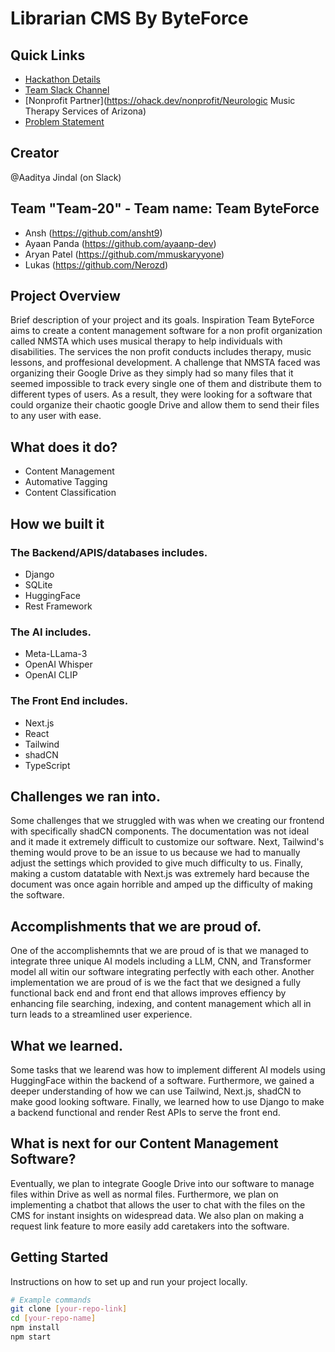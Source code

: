# Librarian CMS By ByteForce

## Quick Links
- [Hackathon Details](https://www.ohack.dev/hack/2024_fall)
- [Team Slack Channel](https://opportunity-hack.slack.com/app_redirect?channel=2024-team20-musictherapy)
- [Nonprofit Partner](https://ohack.dev/nonprofit/Neurologic Music Therapy Services of Arizona)
- [Problem Statement](https://ohack.dev/project/iVVw8DhbmgJhzuZnJXb5)

## Creator
@Aaditya Jindal (on Slack)
## Team "Team-20" - Team name: Team ByteForce 
- Ansh (https://github.com/ansht9)
- Ayaan Panda (https://github.com/ayaanp-dev)
- Aryan Patel (https://github.com/mmuskaryyone)
- Lukas (https://github.com/Nerozd)
  
<!-- Add all team members -->

## Project Overview
Brief description of your project and its goals.
Inspiration
Team ByteForce aims to create a content management software for a non profit organization called NMSTA which uses musical therapy to help individuals with disabilities. The services the non profit conducts includes therapy,
  music lessons, and proffesional development.
  A challenge that NMSTA faced was organizing their Google Drive as they simply had so many files that it seemed impossible to track every single one of them and distribute them to different types of users. As a result,
  they were looking for a software that could organize their chaotic google Drive and allow them to send their files to any user with ease.

## What does it do?
- Content Management
- Automative Tagging
- Content Classification

 ## How we built it
 
 ### The Backend/APIS/databases includes.
 - Django
 - SQLite 
 - HuggingFace
 - Rest Framework

### The AI includes.
- Meta-LLama-3
- OpenAI Whisper
- OpenAI CLIP

### The Front End includes.
- Next.js
- React
- Tailwind
- shadCN
- TypeScript
 
<!-- Add/modify as needed -->

## Challenges we ran into.
Some challenges that we struggled with was when we creating our frontend with specifically shadCN components. The documentation was not ideal and it made it extremely difficult to customize our software. Next, Tailwind's theming would prove to be an issue to us because we had to manually adjust the settings which provided to give much difficulty to us. Finally, making a custom datatable with Next.js was extremely hard because the document was once again horrible and amped up the difficulty of making the software.

## Accomplishments that we are proud of.
One of the accomplishemnts that we are proud of is that we managed to integrate three unique AI models including a LLM, CNN, and Transformer model all witin our software integrating perfectly with each other. Another implementation we are proud of is we the fact that we designed a fully functional back end and front end that allows improves effiency by enhancing file searching, indexing, and content management which all in turn leads to a streamlined user experience. 

## What we learned.
Some tasks that we learend was how to implement different AI models using HuggingFace within the backend of a software. Furthermore, we gained a deeper understanding of how we can use Tailwind, Next.js, shadCN to make good looking software. Finally, we learned how to use Django to make a backend functional and render Rest APIs to serve the front end.

## What is next for our Content Management Software?
Eventually, we plan to integrate Google Drive into our software to manage files within Drive as well as normal files. Furthermore, we plan on implementing a chatbot that allows the user to chat with the files on the CMS for instant insights on widespread data. We also plan on making a request link feature to more easily add caretakers into the software.


## Getting Started
Instructions on how to set up and run your project locally.

```bash
# Example commands
git clone [your-repo-link]
cd [your-repo-name]
npm install
npm start
```



